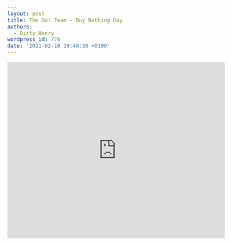 ```yaml
---
layout: post
title: The Go! Team - Buy Nothing Day
authors:
  - Dirty Henry
wordpress_id: 776
date: '2011-02-10 10:48:38 +0100'
---
```

<iframe title="YouTube video player" width="500" height="405" src="http://www.youtube.com/embed/fQ4f_lgdYz8?rel=0" frameborder="0" allowfullscreen></iframe>
